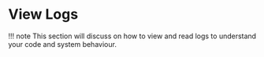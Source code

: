# View Logs

!!! note 
    This section will discuss on how to view and read logs to understand your code and system behaviour.
